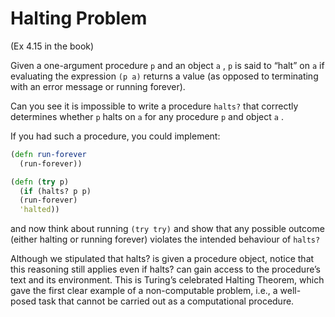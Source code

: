 # Halting Problem
(Ex 4.15 in the book)

Given a one-argument procedure `p` and an object `a` , `p` is said to “halt” on `a` if evaluating the expression `(p a)` returns a value (as opposed to terminating with an error message or running forever).

Can you see it is impossible to write a procedure `halts?` that correctly determines whether `p` halts on `a` for any procedure `p` and object `a` .

If you had such a procedure, you could implement:

```clojure
(defn run-forever
  (run-forever))

(defn (try p)
  (if (halts? p p)
  (run-forever)
  'halted))
```

and now think about running `(try try)` and show that any possible outcome (either halting or running forever) violates the intended behaviour of `halts?`

Although we stipulated that halts? is given a procedure object, notice that this reasoning still applies even if halts? can gain access to the procedure’s text and its environment. This is Turing’s celebrated Halting Theorem, which gave the first clear example of a non-computable problem, i.e., a well-posed task that cannot be carried out as a computational procedure.
